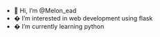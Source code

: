 - 👋 Hi, I’m @Melon_ead
- � I’m interested in web development using flask
- � I’m currently learning python

<!---
Brian-Ogoma/Brian-Ogoma is a ✨ special ✨ repository because its `README.md` (this file) appears on your GitHub profile.
You can click the Preview link to take a look at your changes.
--->
